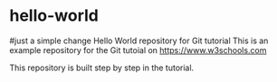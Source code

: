 # hello-world
#just a simple change
Hello World repository for Git tutorial
This is an example repository for the Git tutoial on https://www.w3schools.com

This repository is built step by step in the tutorial.
